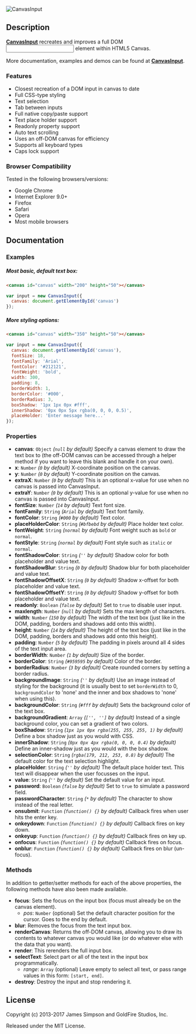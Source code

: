 ![CanvasInput](http://goldfirestudios.com/proj/canvasinput/logo.png "CanvasInput")

## Description
[**CanvasInput**](http://goldfirestudios.com/blog/108/CanvasInput-HTML5-Canvas-Text-Input) recreates and improves a full DOM <input> element within HTML5 Canvas.

More documentation, examples and demos can be found at **[CanvasInput](http://goldfirestudios.com/blog/108/CanvasInput-HTML5-Canvas-Text-Input)**.

### Features
* Closest recreation of a DOM input in canvas to date
* Full CSS-type styling
* Text selection
* Tab between inputs
* Full native copy/paste support
* Text place holder support
* Readonly property support
* Auto text scrolling
* Uses an off-DOM canvas for efficiency
* Supports all keyboard types
* Caps lock support

### Browser Compatibility
Tested in the following browsers/versions:
* Google Chrome
* Internet Explorer 9.0+
* Firefox
* Safari
* Opera
* Most mobile browsers

## Documentation

### Examples

##### Most basic, default text box:
```html
<canvas id="canvas" width="200" height="50"></canvas>
```
```javascript
var input = new CanvasInput({
  canvas: document.getElementById('canvas')
});
```

##### More styling options:
```html
<canvas id="canvas" width="350" height="50"></canvas>
```
```javascript
var input = new CanvasInput({
  canvas: document.getElementById('canvas'),
  fontSize: 18,
  fontFamily: 'Arial',
  fontColor: '#212121',
  fontWeight: 'bold',
  width: 300,
  padding: 8,
  borderWidth: 1,
  borderColor: '#000',
  borderRadius: 3,
  boxShadow: '1px 1px 0px #fff',
  innerShadow: '0px 0px 5px rgba(0, 0, 0, 0.5)',
  placeHolder: 'Enter message here...'
});
```

### Properties
* **canvas**: `Object` *(`null` by default)* Specify a canvas element to draw the text box to (the off-DOM canvas can be accessed through a helper method if you want to leave this blank and handle it on your own).
* **x**: `Number` *(`0` by default)* X-coordinate position on the canvas.
* **y**: `Number` *(`0` by default)* Y-coordinate position on the canvas.
* **extraX**: `Number` *(`0` by default)* This is an optional x-value for use when no canvas is passed into CanvasInput.
* **extraY**: `Number` *(`0` by default)* This is an optional y-value for use when no canvas is passed into CanvasInput.
* **fontSize**: `Number` *(`14` by default)* Text font size.
* **fontFamily**: `String` *(`Arial` by default)* Text font family.
* **fontColor**: `String` *(`#000` by default)* Text color.
* **placeHolderColor**: `String` *(`#bfbebd` by default)* Place holder text color.
* **fontWeight**: `String` *(`normal` by default)* Font weight such as `bold` or `normal`.
* **fontStyle**: `String` *(`normal` by default)* Font style such as `italic` or `normal`.
* **fontShadowColor**: `String` *(`''` by default)* Shadow color for both placeholder and value text.
* **fontShadowBlur**: `String` *(`0` by default)* Shadow blur for both placeholder and value text.
* **fontShadowOffsetX**: `String` *(`0` by default)* Shadow x-offset for both placeholder and value text.
* **fontShadowOffsetY**: `String` *(`0` by default)* Shadow y-offset for both placeholder and value text.
* **readonly**: `Boolean` *(`false` by default)* Set to `true` to disable user input.
* **maxlength**: `Number` *(`null` by default)* Sets the max length of characters.
* **width**: `Number` *(`150` by default)* The width of the text box (just like in the DOM, padding, borders and shadows add onto this width).
* **height**: `Number` *(`14` by default)* The height of the text box (just like in the DOM, padding, borders and shadows add onto this height).
* **padding**: `Number` *(`5` by default)* The padding in pixels around all 4 sides of the text input area.
* **borderWidth**: `Number` *(`1` by default)* Size of the border.
* **borderColor**: `String` *(`#959595` by default)* Color of the border.
* **borderRadius**: `Number` *(`3` by default)* Create rounded corners by setting a border radius.
* **backgroundImage**: `String` *(`''` by default)* Use an image instead of styling for the background (it is usually best to set `borderWidth` to 0, `backgroundColor` to 'none' and the inner and box shadows to 'none' when using this).
* **backgroundColor**: `String` *(`#fff` by default)* Sets the background color of the text box.
* **backgroundGradient**: `Array` *(`['', '']` by default)* Instead of a single background color, you can set a gradient of two colors.
* **boxShadow**: `String` *(`1px 1px 0px rgba(255, 255, 255, 1)` by default)* Define a box shadow just as you would with CSS.
* **innerShadow**: `String` *(`0px 0px 4px rgba(0, 0, 0, 0.4)` by default)* Define an inner-shadow just as you would with the box shadow.
* **selectionColor**: `String` *(`rgba(179, 212, 253, 0.8)` by default)* The default color for the text selection highlight.
* **placeHolder**: `String` *(`''` by default)* The default place holder text. This text will disappear when the user focusses on the input.
* **value**: `String` *(`''` by default)* Set the default value for an input.
* **password**: `Boolean` *(`false` by default)* Set to `true` to simulate a password field.
* **passwordCharacter**: `String` *(`*` by default)* The character to show instead of the real letter.
* **onsubmit**: `Function` *(`function() {}` by default)* Callback fires when user hits the enter key.
* **onkeydown**: `Function` *(`function() {}` by default)* Callback fires on key down.
* **onkeyup**: `Function` *(`function() {}` by default)* Callback fires on key up.
* **onfocus**: `Function` *(`function() {}` by default)* Callback fires on focus.
* **onblur**: `Function` *(`function() {}` by default)* Callback fires on blur (un-focus).

### Methods
In addition to getter/setter methods for each of the above properties, the following methods have also been made available.

* **focus**: Sets the focus on the input box (focus must already be on the canvas element).
  * *pos*: `Number` (optional) Set the default character position for the cursor. Goes to the end by default.
* **blur**: Removes the focus from the text input box.
* **renderCanvas**: Returns the off-DOM canvas, allowing you to draw its contents to whatever canvas you would like (or do whatever else with the data that you want). 
* **render**: This rerenders the full input box.
* **selectText**: Select part or all of the text in the input box programmatically.
  * *range*: `Array` (optional) Leave empty to select all text, or pass range values in this form: `[start, end]`.
* **destroy**: Destroy the input and stop rendering it.

## License

Copyright (c) 2013-2017 James Simpson and GoldFire Studios, Inc.

Released under the MIT License.